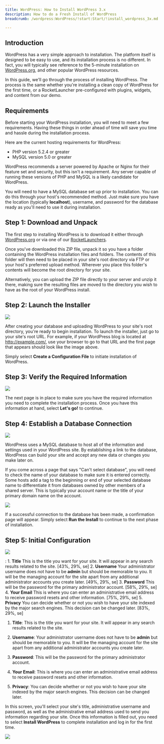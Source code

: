 ```yaml
---
title: WordPress: How to Install WordPress 3.x
description: How to do a Fresh Install of WordPress
breadcrumb: /wordpress:WordPress/!start:Start/!install_wordpress_3x.md:How to Install WordPress 3.x

---
```


Introduction
-----

WordPress has a very simple approach to installation. The platform itself is designed to be easy to use, and its installation process is no different. In fact, you will typically see reference to the 5-minute installation on [WordPress.org][org], and other popular WordPress resources.

In this guide, we'll go through the process of installing WordPress. The process is the same whether you're installing a clean copy of WordPress for the first time, or a RocketLauncher pre-configured with plugins, widgets, and content from our demo.

Requirements
-----

Before starting your WordPress installation, you will need to meet a few requirements. Having these things in order ahead of time will save you time and hassle during the installation process.

Here are the current hosting requirements for WordPress:

* PHP version 5.2.4 or greater
* MySQL version 5.0 or greater

WordPress recommends a server powered by Apache or Nginx for their feature set and security, but this isn't a requirement. Any server capable of running these versions of PHP and MySQL is a likely candidate for WordPress.

You will need to have a MySQL database set up prior to installation. You can do this through your host's recommended method. Just make sure you have the location (typically **localhost**), username, and password for the database ready as you'll need to use it during installation.

Step 1: Download and Unpack
-----

The first step to installing WordPress is to download it either through [WordPress.org][org] or via one of our [RocketLaunchers][rockettheme].

Once you've downloaded this ZIP file, unpack it so you have a folder containing the WordPress installation files and folders. The contents of this folder will then need to be placed in your site's root directory via FTP or your host's preferred upload method. Wherever you place this folder's contents will become the root directory for your site.

Alternatively, you can upload the ZIP file directly to your server and unzip it there, making sure the resulting files are moved to the directory you wish to have as the root of your WordPress install.

Step 2: Launch the Installer
-----

![][install1]

After creating your database and uploading WordPress to your site's root directory, you're ready to begin installation. To launch the installer, just go to your site's root URL. For example, if your WordPress blog is located at http://example.com/, use your browser to go to that URL and the first page that appears should look like the image above.

Simply select **Create a Configuration File** to initiate installation of WordPress. 

Step 3: Verify the Required Information
-----

![][install2]

The next page is in place to make sure you have the required information you need to complete the installation process. Once you have this information at hand, select **Let's go!** to continue.

Step 4: Establish a Database Connection
-----

![][install3]

WordPress uses a MySQL database to host all of the information and settings used in your WordPress site. By establishing a link to the database, WordPress can build your site and accept any new data or changes you make later on.

If you come across a page that says "Can't select database", you will need to check the name of your database to make sure it is entered correctly. Some hosts add a tag to the beginning or end of your selected database name to differentiate it from databases owned by other members of a shared server. This is typically your account name or the title of your primary domain name on the account.

![][install4]

If a successful connection to the database has been made, a confirmation page will appear. Simply select **Run the Install** to continue to the next phase of installation.

Step 5: Initial Configuration
-----

![][install5]

:   1. **Title** This is the title you want for your site. It will appear in any search results related to the site. [43%, 29%, se]
    2. **Username** Your administrator username does not have to be **admin** but should be memorable to you. It will be the managing account for the site apart from any additional administrator accounts you create later. [49%, 29%, se]
    3. **Password** This will be the password for the primary administrator account. [58%, 29%, se]
    4. **Your Email** This is where you can enter an administrative email address to receive password resets and other information. [75%, 29%, se]
    5. **Privacy** You can decide whether or not you wish to have your site indexed by the major search engines. This decision can be changed later. [83%, 29%, se]

1. **Title**: This is the title you want for your site. It will appear in any search results related to the site.

2. **Username**: Your administrator username does not have to be **admin** but should be memorable to you. It will be the managing account for the site apart from any additional administrator accounts you create later.

3. **Password**: This will be the password for the primary administrator account.

4. **Your Email**: This is where you can enter an administrative email address to receive password resets and other information.

5. **Privacy**: You can decide whether or not you wish to have your site indexed by the major search engines. This decision can be changed later.

In this screen, you'll select your site's title, administrative username and password, as well as the administrative email address used to send you information regarding your site. Once this information is filled out, you need to select **Install WordPress** to complete installation and log in for the first time.

![][install6]

[org]: http://wordpress.org
[rockettheme]: http://rockettheme.com
[install1]: assets/wp_rocketlauncher_1.jpeg
[install2]: assets/wp_rocketlauncher_2.jpeg
[install3]: assets/wp_rocketlauncher_3.jpeg
[install4]: assets/wp_rocketlauncher_4.jpeg
[install5]: assets/wp_rocketlauncher_5.jpeg
[install6]: assets/wp_rocketlauncher_6.jpeg